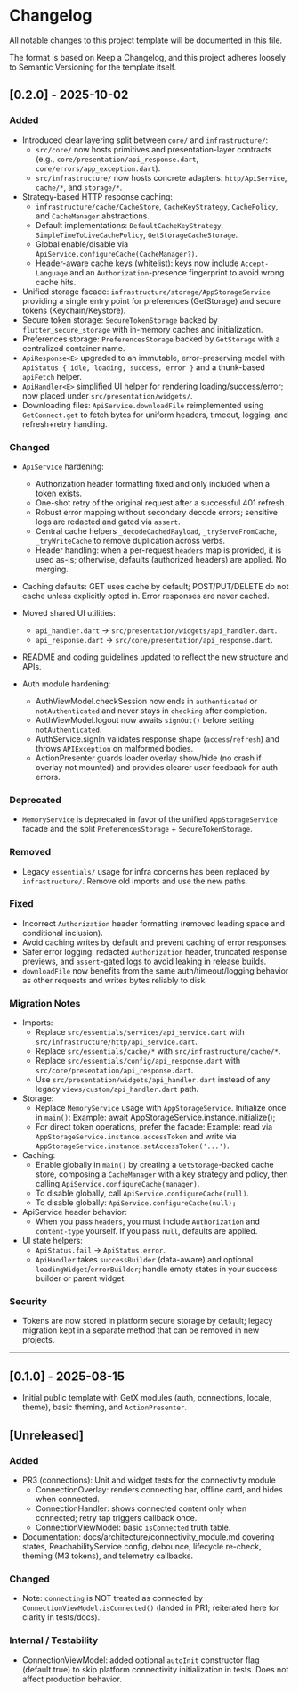 # Changelog

All notable changes to this project template will be documented in this file.

The format is based on Keep a Changelog, and this project adheres loosely to Semantic Versioning for the template itself.

## [0.2.0] - 2025-10-02

### Added
- Introduced clear layering split between `core/` and `infrastructure/`:
  - `src/core/` now hosts primitives and presentation-layer contracts (e.g., `core/presentation/api_response.dart`, `core/errors/app_exception.dart`).
  - `src/infrastructure/` now hosts concrete adapters: `http/ApiService`, `cache/*`, and `storage/*`.
- Strategy-based HTTP response caching:
  - `infrastructure/cache/CacheStore`, `CacheKeyStrategy`, `CachePolicy`, and `CacheManager` abstractions.
  - Default implementations: `DefaultCacheKeyStrategy`, `SimpleTimeToLiveCachePolicy`, `GetStorageCacheStorage`.
  - Global enable/disable via `ApiService.configureCache(CacheManager?)`.
  - Header-aware cache keys (whitelist): keys now include `Accept-Language` and an `Authorization`-presence fingerprint to avoid wrong cache hits.
- Unified storage facade: `infrastructure/storage/AppStorageService` providing a single entry point for preferences (GetStorage) and secure tokens (Keychain/Keystore).
- Secure token storage: `SecureTokenStorage` backed by `flutter_secure_storage` with in-memory caches and initialization.
- Preferences storage: `PreferencesStorage` backed by `GetStorage` with a centralized container name.
- `ApiResponse<E>` upgraded to an immutable, error-preserving model with `ApiStatus { idle, loading, success, error }` and a thunk-based `apiFetch` helper.
- `ApiHandler<E>` simplified UI helper for rendering loading/success/error; now placed under `src/presentation/widgets/`.
- Downloading files: `ApiService.downloadFile` reimplemented using `GetConnect.get` to fetch bytes for uniform headers, timeout, logging, and refresh+retry handling.

### Changed
- `ApiService` hardening:
  - Authorization header formatting fixed and only included when a token exists.
  - One-shot retry of the original request after a successful 401 refresh.
  - Robust error mapping without secondary decode errors; sensitive logs are redacted and gated via `assert`.
  - Central cache helpers `_decodeCachedPayload`, `_tryServeFromCache`, `_tryWriteCache` to remove duplication across verbs.
  - Header handling: when a per-request `headers` map is provided, it is used as-is; otherwise, defaults (authorized headers) are applied. No merging.
- Caching defaults: GET uses cache by default; POST/PUT/DELETE do not cache unless explicitly opted in. Error responses are never cached.
- Moved shared UI utilities:
  - `api_handler.dart` → `src/presentation/widgets/api_handler.dart`.
  - `api_response.dart` → `src/core/presentation/api_response.dart`.
- README and coding guidelines updated to reflect the new structure and APIs.

- Auth module hardening:
  - AuthViewModel.checkSession now ends in `authenticated` or `notAuthenticated` and never stays in `checking` after completion.
  - AuthViewModel.logout now awaits `signOut()` before setting `notAuthenticated`.
  - AuthService.signIn validates response shape (`access`/`refresh`) and throws `APIException` on malformed bodies.
  - ActionPresenter guards loader overlay show/hide (no crash if overlay not mounted) and provides clearer user feedback for auth errors.

### Deprecated
- `MemoryService` is deprecated in favor of the unified `AppStorageService` facade and the split `PreferencesStorage` + `SecureTokenStorage`.

### Removed
- Legacy `essentials/` usage for infra concerns has been replaced by `infrastructure/`. Remove old imports and use the new paths.

### Fixed
- Incorrect `Authorization` header formatting (removed leading space and conditional inclusion).
- Avoid caching writes by default and prevent caching of error responses.
- Safer error logging: redacted `Authorization` header, truncated response previews, and `assert`-gated logs to avoid leaking in release builds.
- `downloadFile` now benefits from the same auth/timeout/logging behavior as other requests and writes bytes reliably to disk.

### Migration Notes
- Imports:
  - Replace `src/essentials/services/api_service.dart` with `src/infrastructure/http/api_service.dart`.
  - Replace `src/essentials/cache/*` with `src/infrastructure/cache/*`.
  - Replace `src/essentials/config/api_response.dart` with `src/core/presentation/api_response.dart`.
  - Use `src/presentation/widgets/api_handler.dart` instead of any legacy `views/custom/api_handler.dart` path.
- Storage:
  - Replace `MemoryService` usage with `AppStorageService`. Initialize once in `main()`:
    Example: await AppStorageService.instance.initialize();
  - For direct token operations, prefer the facade:
    Example: read via `AppStorageService.instance.accessToken` and write via `AppStorageService.instance.setAccessToken('...')`.
- Caching:
  - Enable globally in `main()` by creating a `GetStorage`-backed cache store, composing a `CacheManager` with a key strategy and policy, then calling `ApiService.configureCache(manager)`.
  - To disable globally, call `ApiService.configureCache(null)`.
  - To disable globally: `ApiService.configureCache(null);`
- ApiService header behavior:
  - When you pass `headers`, you must include `Authorization` and `content-type` yourself. If you pass `null`, defaults are applied.
- UI state helpers:
  - `ApiStatus.fail` → `ApiStatus.error`.
  - `ApiHandler` takes `successBuilder` (data-aware) and optional `loadingWidget`/`errorBuilder`; handle empty states in your success builder or parent widget.

### Security
- Tokens are now stored in platform secure storage by default; legacy migration kept in a separate method that can be removed in new projects.

---

## [0.1.0] - 2025-08-15
- Initial public template with GetX modules (auth, connections, locale, theme), basic theming, and `ActionPresenter`.

## [Unreleased]

### Added
- PR3 (connections): Unit and widget tests for the connectivity module
  - ConnectionOverlay: renders connecting bar, offline card, and hides when connected.
  - ConnectionHandler: shows connected content only when connected; retry tap triggers callback once.
  - ConnectionViewModel: basic `isConnected` truth table.
- Documentation: docs/architecture/connectivity_module.md covering states, ReachabilityService config, debounce, lifecycle re-check, theming (M3 tokens), and telemetry callbacks.

### Changed
- Note: `connecting` is NOT treated as connected by `ConnectionViewModel.isConnected()` (landed in PR1; reiterated here for clarity in tests/docs).

### Internal / Testability
- ConnectionViewModel: added optional `autoInit` constructor flag (default true) to skip platform connectivity initialization in tests. Does not affect production behavior.
